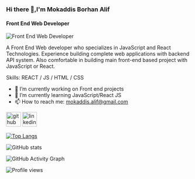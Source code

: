 ### Hi there 👋,I'm Mokaddis Borhan Alif
#### Front End Web Developer
![Front End Web Developer](https://avatars.githubusercontent.com/u/69682621?v=4)

A Front End Web developer who specializes in JavaScript and React Technologies. Experience building complete web applications with backend API system. Also comfortable in building main front-end based project with JavaScript or React.

Skills: REACT / JS / HTML / CSS

- 🔭 I’m currently working on Front end projects 
- 🌱 I’m currently learning JavaScript/React JS 
- 📫 How to reach me: mokaddis.alif@gmail.com 


[<img src='https://cdn.jsdelivr.net/npm/simple-icons@3.0.1/icons/github.svg' alt='github' height='40'>](https://github.com/Mokaddis-ALIF)  [<img src='https://cdn.jsdelivr.net/npm/simple-icons@3.0.1/icons/linkedin.svg' alt='linkedin' height='40'>](https://www.linkedin.com/in/Mokaddis-Borhan-Alif/)  

[![Top Langs](https://github-readme-stats.vercel.app/api/top-langs/?username=Mokaddis-ALIF)](https://github.com/anuraghazra/github-readme-stats)

![GitHub stats](https://github-readme-stats.vercel.app/api?username=Mokaddis-ALIF&show_icons=true)  

![GitHub Activity Graph](https://activity-graph.herokuapp.com/graph?username=Mokaddis-ALIF)  

![Profile views](https://gpvc.arturio.dev/Mokaddis-ALIF)  
